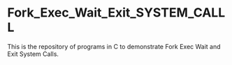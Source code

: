 # Fork_Exec_Wait_Exit_SYSTEM_CALLL
This is  the repository of programs in C to demonstrate Fork Exec Wait and Exit System Calls.

